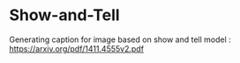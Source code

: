 # Show-and-Tell
Generating caption for image based on show and tell model : https://arxiv.org/pdf/1411.4555v2.pdf

